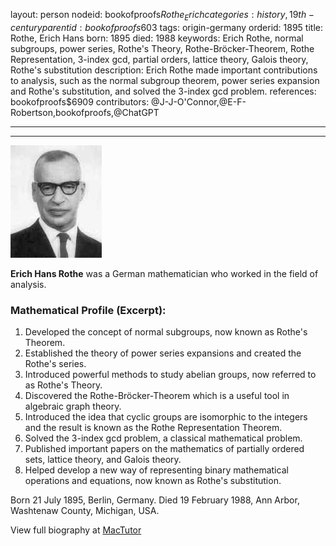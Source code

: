 layout: person
nodeid: bookofproofs$Rothe_Erich
categories: history,19th-century
parentid: bookofproofs$603
tags: origin-germany
orderid: 1895
title: Rothe, Erich Hans
born: 1895
died: 1988
keywords: Erich Rothe, normal subgroups, power series, Rothe's Theory, Rothe-Bröcker-Theorem, Rothe Representation, 3-index gcd, partial orders, lattice theory, Galois theory, Rothe's substitution
description: Erich Rothe made important contributions to analysis, such as the normal subgroup theorem, power series expansion and Rothe's substitution, and solved the 3-index gcd problem.
references: bookofproofs$6909
contributors: @J-J-O'Connor,@E-F-Robertson,bookofproofs,@ChatGPT

---



---

![Rothe_Erich.jpg](https://github.com/bookofproofs/bookofproofs.github.io/blob/main/_sources/_assets/images/portraits/Rothe_Erich.jpg?raw=true)

**Erich Hans Rothe** was a German mathematician who worked in the field of analysis.

### Mathematical Profile (Excerpt):
1. Developed the concept of normal subgroups, now known as Rothe's Theorem.
2. Established the theory of power series expansions and created the Rothe's series.
3. Introduced powerful methods to study abelian groups, now referred to as Rothe's Theory. 
4. Discovered the Rothe-Bröcker-Theorem which is a useful tool in algebraic graph theory.
5. Introduced the idea that cyclic groups are isomorphic to the integers and the result is known as the Rothe Representation Theorem.
6. Solved the 3-index gcd problem, a classical mathematical problem. 
7. Published important papers on the mathematics of partially ordered sets, lattice theory, and Galois theory. 
8. Helped develop a new way of representing binary mathematical operations and equations, now known as Rothe's substitution.

Born 21 July 1895, Berlin, Germany. Died 19 February 1988, Ann Arbor, Washtenaw County, Michigan, USA.

View full biography at [MacTutor](https://mathshistory.st-andrews.ac.uk/Biographies/Rothe_Erich/)
